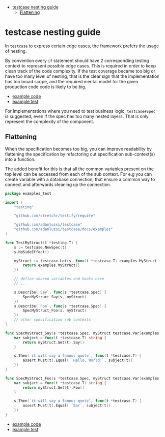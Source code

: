 <!-- START doctoc generated TOC please keep comment here to allow auto update -->
<!-- DON'T EDIT THIS SECTION, INSTEAD RE-RUN doctoc TO UPDATE -->


- [testcase nesting guide](#testcase-nesting-guide)
  - [Flattening](#flattening)

<!-- END doctoc generated TOC please keep comment here to allow auto update -->

# testcase nesting guide

In `testcase` to express certain edge cases,
the framework prefers the usage of nesting.

By convention every `if` statement should have 2 corresponding testing context to represent possible edge cases.
This is required in order to keep clean track of the code complexity.
If the test coverage became too big or have too many level of nesting, 
that is the clear sign that the implementation has too broad scope,
and the required mental model for the given production code code is likely to be big.

* [example code](/docs/examples/ValidateName.go)
* [example test](/docs/examples/ValidateName_test.go)

For implementations where you need to test business logic, 
`testcase#Spec` is suggested, even if the spec has too many nested layers.
That is only represent the complexity of the component.

## Flattening

When the specification becomes too big,
you can improve readability by flattening the specification
by refactoring out specification sub-context(s) into a function.

The added benefit for this is that all the common variables present on the top level
can be accessed from each of the sub context.
For e.g you can create variable with a database connection,
that ensure a common way to connect and afterwards cleaning up the connection.  

```go
package examples_test

import (
	"testing"

	"github.com/stretchr/testify/require"

	"github.com/adamluzsi/testcase"
	"github.com/adamluzsi/testcase/docs/examples"
)

func TestMyStruct(t *testing.T) {
	s := testcase.NewSpec(t)
	s.NoSideEffect()

	myStruct := testcase.Let(s, func(t *testcase.T) examples.MyStruct {
		return examples.MyStruct{}
	})

	// define shared variables and hooks here
	// ...

	s.Describe(`Say`, func(s *testcase.Spec) {
		SpecMyStruct_Say(s, myStruct)
	})
	s.Describe(`Foo`, func(s *testcase.Spec) {
		SpecMyStruct_Foo(s, myStruct)
	})
	// other specification sub contexts
}

func SpecMyStruct_Say(s *testcase.Spec, myStruct testcase.Var[examples.MyStruct]) {
	var subject = func(t *testcase.T) string {
		return myStruct.Get(t).Say()
	}

	s.Then(`it will say a famous quote`, func(t *testcase.T) {
		assert.Must(t).Equal( `Hello, World!`, subject(t))
	})
}

func SpecMyStruct_Foo(s *testcase.Spec, myStruct testcase.Var[examples.MyStruct]) {
	var subject = func(t *testcase.T) string {
		return myStruct.Get(t).Foo()
	}

	s.Then(`it will say a famous quote`, func(t *testcase.T) {
		assert.Must(t).Equal( `Bar`, subject(t))
	})
}
```

* [example code](/docs/examples/MyStruct.go)
* [example test](/docs/examples/MyStruct_test.go)
